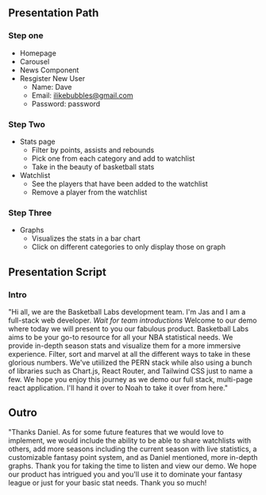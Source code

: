 ## Presentation Path

### Step one

- Homepage
- Carousel
- News Component
- Resgister New User
  - Name: Dave
  - Email: ilikebubbles@gmail.com
  - Password: password

### Step Two

- Stats page
  - Filter by points, assists and rebounds
  - Pick one from each category and add to watchlist
  - Take in the beauty of basketball stats
- Watchlist
  - See the players that have been added to the watchlist
  - Remove a player from the watchlist

### Step Three

- Graphs
  - Visualizes the stats in a bar chart
  - Click on different categories to only display those on graph

## Presentation Script

### Intro
"Hi all, we are the Basketball Labs development team. I'm Jas and I am a full-stack web developer. *Wait for team introductions* Welcome to our demo where today we will present to you our fabulous product. Basketball Labs aims to be your go-to resource for all your NBA statistical needs. We provide in-depth season stats and visualize them for a more immersive experience. Filter, sort and marvel at all the different ways to take in these glorious numbers. We've utiilized the PERN stack while also using a bunch of libraries such as Chart.js, React Router, and Tailwind CSS just to name a few. We hope you enjoy this journey as we demo our full stack, multi-page react application. I'll hand it over to Noah to take it over from here."

## Outro
"Thanks Daniel. As for some future features that we would love to implement, we would include the ability to be able to share watchlists with others, add more seasons including the current season with live statistics, a customizable fantasy point system, and as Daniel mentioned, more in-depth graphs. Thank you for taking the time to listen and view our demo. We hope our product has intrigued you and you'll use it to dominate your fantasy league or just for your basic stat needs. Thank you so much!

